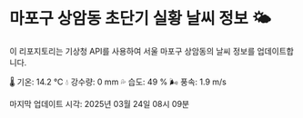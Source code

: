 
# 마포구 상암동 초단기 실황 날씨 정보 🌤️

이 리포지토리는 기상청 API를 사용하여 서울 마포구 상암동의 날씨 정보를 업데이트합니다. 

🌡️ 기온: 14.2 ℃
💧 강수량: 0 mm
💦 습도: 49 %
🌬️ 풍속: 1.9 m/s

마지막 업데이트 시각: 2025년 03월 24일 08시 09분    
